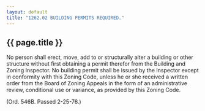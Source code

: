 ```yaml
---
layout: default 
title: "1262.02 BUILDING PERMITS REQUIRED."
---
```


{{ page.title }}
----------------

No person shall erect, move, add to or structurally alter a building or
other structure without first obtaining a permit therefor from the
Building and Zoning Inspector. No building permit shall be issued by the
Inspector except in conformity with this Zoning Code, unless he or she
received a written order from the Board of Zoning Appeals in the form of
an administrative review, conditional use or variance, as provided by
this Zoning Code.

(Ord. 546B. Passed 2-25-76.)
